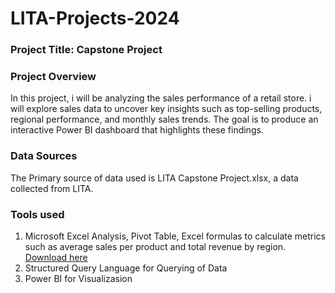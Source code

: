 # LITA-Projects-2024

### Project Title: Capstone Project
### Project Overview
In this project, i will be analyzing the sales performance of a retail store.
i will explore sales data to uncover key insights such as top-selling products, regional
performance, and monthly sales trends. The goal is to produce an interactive Power BI
dashboard that highlights these findings.


### Data Sources
The Primary source of data used is LITA Capstone Project.xlsx, a data collected from LITA.

### Tools used
1. Microsoft Excel Analysis, Pivot Table, Excel formulas to calculate metrics such as average sales per product and
total revenue by region. [Download here](https://www.microsoft.con)
2. Structured Query Language for Querying of Data
3. Power BI for Visualizasion


